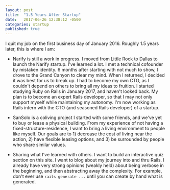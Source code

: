 ```yaml
---
layout: post
title:  "1.5 Years After Startup"
date:   2017-06-26 12:38:12 -0500
categories: startup
published: true
---
```

I quit my job on the first business day of January 2016. Roughly 1.5 years later, this is where I am:

- Narify is still a work in progress. I moved from Little Rock to Dallas to launch the Narify startup. I've learned a lot. I met a technical cofounder by mistaken identity. 6 months after starting with not much to show, I drove to the Grand Canyon to clear my mind. When I returned, I decided it was best for us to break up. I had to become my own CTO, as I couldn't depend on others to bring all my ideas to fruition. I started studying Ruby on Rails in January 2017, and haven't looked back. My plan is to become an expert Rails developer, so that I may not only support myself while maintaining my autonomy. I'm now working as Rails intern with the CTO (and seasoned Rails developer) of a startup.

- SanSolo is a coliving project I started with some friends, and we've yet to buy or lease a physical building. From my experience of not having a fixed-structure-residence, I want to bring a living environment to people like myself. Our goals are to 1) decrease the cost of living near the action, 2) have flexible leasing options, and 3) be surrounded by people who share similar values.

- Sharing what I've learned with others. I want to build an interactive quiz section on this site. I want to blog about my journey into and thru Rails. I already have very strong opinions (weakly held) about being verbose in the beginning, and then abstracting away the complexity. For example, don't ever use `rails generate ...` until you can create by hand what is generated.
